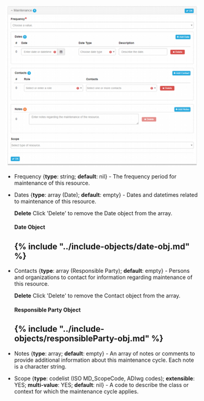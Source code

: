 ![Maintenance Panel](/assets/reference/edit-objects/main/maintenance-panel.png)

* <span class="md-element">Frequency</span> <i class="fa fa-asterisk required" title="Required"> </i> {**type**: string; **default**: nil} - The frequency period for maintenance of this resource.  

* <span class="md-element">Dates</span> {**type**: array (<span class="md-panel">Date</span>); **default**: empty} - Dates and datetimes related to maintenance of this resource.
  
  <strong class="btn btn-danger btn-xs"> <i class="fa fa-times"> </i> Delete</strong> Click 'Delete' to remove the <span class="md-panel">Date</span> object from the array.
    
  #### Date Object
  
  {% include "../include-objects/date-obj.md" %}
  ---

* <span class="md-element">Contacts</span> {**type**: array (<span class="md-panel">Responsible Party</span>); **default**: empty} - Persons and organizations to contact for information regarding maintenance of this resource.
    
  <strong class="btn btn-danger btn-xs"> <i class="fa fa-times"> </i> Delete</strong> Click 'Delete' to remove the <span class="md-panel">Contact</span> object from the array.
  
  #### Responsible Party Object
  
  {% include "../include-objects/responsibleParty-obj.md" %}
  ---
  
* <span class="md-element">Notes</span> {**type**: array; **default**: empty} - An array of notes or comments to provide additional information about this maintenance cycle.  Each note is a character string.

* <span class="md-element">Scope</span> {**type**: codelist (ISO MD_ScopeCode, ADIwg codes); **extensible**: YES; **multi-value**: YES; **default**: nil} - A code to describe the class or context for which the maintenance cycle applies.
